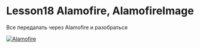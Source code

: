 # Lesson18 Alamofire, AlamofireImage
Все передалать через Alamofire и разобраться

<a href="https://ibb.co/d5WSxks"><img src="https://i.ibb.co/yQfD7gm/Alamofire.jpg" alt="Alamofire" border="0"></a>
